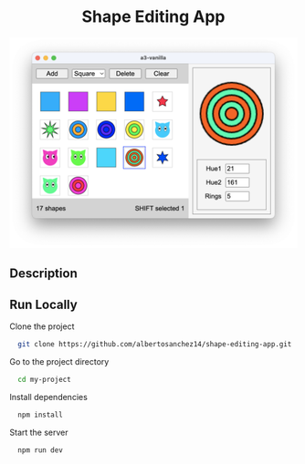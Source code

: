 <div align="center">
  <h1>Shape Editing App</h1>
  <a href="https://github.com/albertosanchez14/shape-editing-app">
    <img src="https://github.com/albertosanchez14/shape-editing-app/blob/master/public/a3-screencap.png" alt="Preview" width=800/>
  </a>
</div>

## Description


## Run Locally

Clone the project

```bash
  git clone https://github.com/albertosanchez14/shape-editing-app.git
```

Go to the project directory

```bash
  cd my-project
```

Install dependencies

```bash
  npm install
```

Start the server

```bash
  npm run dev
```
